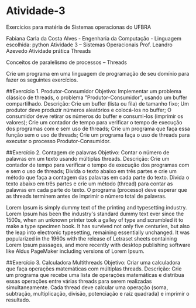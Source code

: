 # Atividade-3
Exercicios para matéria de Sistemas operacionas do UFBRA

Fabiana Carla da Costa Alves - Engenharia da Computação - Linguagem escolhida: python
Atividade 3 – Sistemas Operacionais
Prof. Leandro Azevedo
Atividade prática
Threads

Conceitos de paralelismo de processos – Threads

Crie um programa em uma linguagem de programação de seu domínio para fazer os seguintes exercícios.

##Exercício 1. Produtor-Consumidor 
Objetivo: Implementar um problema clássico de threads, o problema "Produtor-Consumidor", usando um buffer compartilhado.
Descrição:
Crie um buffer (lista ou fila) de tamanho fixo;
Um produtor deve produzir números aleatórios e colocá-los no buffer;
O consumidor deve retirar os números do buffer e consumi-los (imprimir os valores);
Crie um contador de tempo para verificar o tempo de execução dos programas com e sem uso de threads;
Crie um programa que faça essa função sem o uso de threads;
Crie um programa faça o uso de threads para executar o processo Produtor-Consumidor.



##Exercício 2. Contagem de palavras
Objetivo: Contar o número de palavras em um texto usando múltiplas threads.
Descrição:
Crie um contador de tempo para verificar o tempo de execução dos programas com e sem o uso de threads;
Divida o texto abaixo em três partes e crie um método que faça a contagem das palavras em cada parte do texto.
Divida o texto abaixo em três partes e crie um método (thread) para contar as palavras em cada parte do texto.
O programa (processo) deve esperar que as threads terminem antes de imprimir o número total de palavras.

Lorem Ipsum is simply dummy text of the printing and typesetting industry. Lorem Ipsum has been the industry's standard dummy text ever since the 1500s, when an unknown printer took a galley of type and scrambled it to make a type specimen book. It has survived not only five centuries, but also the leap into electronic typesetting, remaining essentially unchanged. It was popularized in the 1960s with the release of Letraset sheets containing Lorem Ipsum passages, and more recently with desktop publishing software like Aldus PageMaker including versions of Lorem Ipsum.


##Exercício 3. Calculadora Multithreads
Objetivo: Criar uma calculadora que faça operações matemáticas com múltiplas threads.
Descrição:
Crie um programa que recebe uma lista de operações matemáticas e distribua essas operações entre várias threads para serem realizadas simultaneamente.
Cada thread deve calcular uma operação (soma, subtração, multiplicação, divisão, potenciação e raiz quadrada) e imprimir o resultado.



